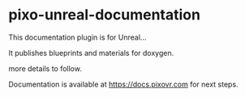 # pixo-unreal-documentation

This documentation plugin is for Unreal...

It publishes blueprints and materials for doxygen.

more details to follow.

Documentation is available at https://docs.pixovr.com for next steps.

